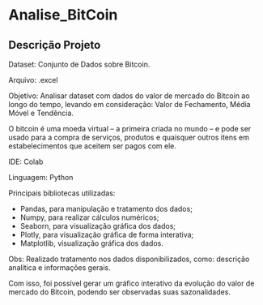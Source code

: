 # Analise_BitCoin

## Descrição Projeto

Dataset: Conjunto de Dados sobre Bitcoin.

Arquivo: .excel

Objetivo: Analisar dataset com dados do valor de mercado do Bitcoin ao longo do tempo, levando em consideração: Valor de Fechamento, Média Móvel e Tendência. 

O bitcoin é uma moeda virtual – a primeira criada no mundo – e pode ser usado para a compra de serviços, produtos e quaisquer outros itens em estabelecimentos que aceitem ser pagos com ele.

IDE: Colab

Linguagem: Python

Principais bibliotecas utilizadas:
- Pandas, para manipulação e tratamento dos dados;
- Numpy, para realizar cálculos numéricos;
- Seaborn, para visualização gráfica dos dados;
- Plotly, para visualização gráfica de forma interativa;
- Matplotlib, visualização gráfica dos dados.

Obs: Realizado tratamento nos dados disponibilizados, como: descrição analítica e informações gerais. 

Com isso, foi possível gerar um gráfico interativo da evolução do valor de mercado do Bitcoin, podendo ser observadas suas sazonalidades.
